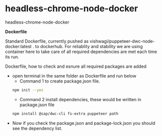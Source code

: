 # headless-chrome-node-docker
headless-chrome-node-docker

**Dockerfile**

Standard Dockerfile, currently pushed as vishwagi/puppeteer-dwc-node-docker:latest . to dockerhub. 
For reliablity and stability we are using container here to take care of all required dependencies are met each time its run. 

Dockerfile, how to check and esnure all required packages are added 

- open terminal in the same folder as Dockerfile and run below
  - Command 1 to create package.json file.
  ```bash 
  npm init --yes
  ```
  - Command 2 install dependencies, these would be written in package.json file
  ```bash 
  npm install @sap/dwc-cli fs-extra puppeteer path
  ```
-  Now if you check the package.json and package-lock.json you should see the dependency list.
